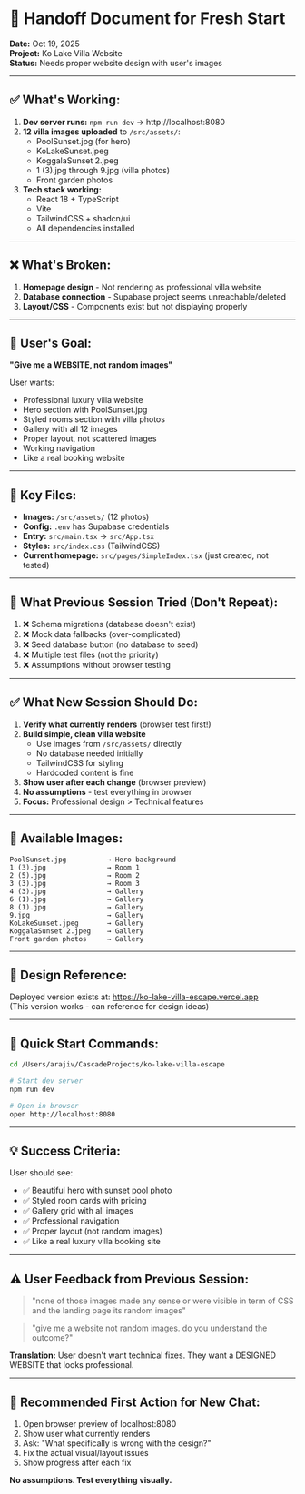 # 🔄 Handoff Document for Fresh Start

**Date:** Oct 19, 2025  
**Project:** Ko Lake Villa Website  
**Status:** Needs proper website design with user's images

---

## ✅ What's Working:

1. **Dev server runs:** `npm run dev` → http://localhost:8080
2. **12 villa images uploaded** to `/src/assets/`:
   - PoolSunset.jpg (for hero)
   - KoLakeSunset.jpeg
   - KoggalaSunset 2.jpeg
   - 1 (3).jpg through 9.jpg (villa photos)
   - Front garden photos
3. **Tech stack working:**
   - React 18 + TypeScript
   - Vite
   - TailwindCSS + shadcn/ui
   - All dependencies installed

---

## ❌ What's Broken:

1. **Homepage design** - Not rendering as professional villa website
2. **Database connection** - Supabase project seems unreachable/deleted
3. **Layout/CSS** - Components exist but not displaying properly

---

## 🎯 User's Goal:

**"Give me a WEBSITE, not random images"**

User wants:
- Professional luxury villa website
- Hero section with PoolSunset.jpg
- Styled rooms section with villa photos
- Gallery with all 12 images
- Proper layout, not scattered images
- Working navigation
- Like a real booking website

---

## 📁 Key Files:

- **Images:** `/src/assets/` (12 photos)
- **Config:** `.env` has Supabase credentials
- **Entry:** `src/main.tsx` → `src/App.tsx`
- **Styles:** `src/index.css` (TailwindCSS)
- **Current homepage:** `src/pages/SimpleIndex.tsx` (just created, not tested)

---

## 🚫 What Previous Session Tried (Don't Repeat):

1. ❌ Schema migrations (database doesn't exist)
2. ❌ Mock data fallbacks (over-complicated)
3. ❌ Seed database button (no database to seed)
4. ❌ Multiple test files (not the priority)
5. ❌ Assumptions without browser testing

---

## ✅ What New Session Should Do:

1. **Verify what currently renders** (browser test first!)
2. **Build simple, clean villa website**
   - Use images from `/src/assets/` directly
   - No database needed initially
   - TailwindCSS for styling
   - Hardcoded content is fine
3. **Show user after each change** (browser preview)
4. **No assumptions** - test everything in browser
5. **Focus:** Professional design > Technical features

---

## 📸 Available Images:

```
PoolSunset.jpg          → Hero background
1 (3).jpg               → Room 1
2 (5).jpg               → Room 2  
3 (3).jpg               → Room 3
4 (3).jpg               → Gallery
6 (1).jpg               → Gallery
8 (1).jpg               → Gallery
9.jpg                   → Gallery
KoLakeSunset.jpeg       → Gallery
KoggalaSunset 2.jpeg    → Gallery
Front garden photos     → Gallery
```

---

## 🎨 Design Reference:

Deployed version exists at: https://ko-lake-villa-escape.vercel.app  
(This version works - can reference for design ideas)

---

## 🔧 Quick Start Commands:

```bash
cd /Users/arajiv/CascadeProjects/ko-lake-villa-escape

# Start dev server
npm run dev

# Open in browser
open http://localhost:8080
```

---

## 💡 Success Criteria:

User should see:
- ✅ Beautiful hero with sunset pool photo
- ✅ Styled room cards with pricing
- ✅ Gallery grid with all images
- ✅ Professional navigation
- ✅ Proper layout (not random images)
- ✅ Like a real luxury villa booking site

---

## ⚠️ User Feedback from Previous Session:

> "none of those images made any sense or were visible in term of CSS and the landing page its random images"

> "give me a website not random images. do you understand the outcome?"

**Translation:** User doesn't want technical fixes. They want a DESIGNED WEBSITE that looks professional.

---

## 🎯 Recommended First Action for New Chat:

1. Open browser preview of localhost:8080
2. Show user what currently renders
3. Ask: "What specifically is wrong with the design?"
4. Fix the actual visual/layout issues
5. Show progress after each fix

**No assumptions. Test everything visually.**
